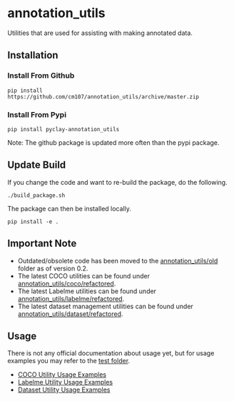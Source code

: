 # annotation_utils
Utilities that are used for assisting with making annotated data.

## Installation
### Install From Github
```console
pip install https://github.com/cm107/annotation_utils/archive/master.zip
```

### Install From Pypi
```console
pip install pyclay-annotation_utils
```

Note: The github package is updated more often than the pypi package.

## Update Build
If you change the code and want to re-build the package, do the following.

```console
./build_package.sh
```

The package can then be installed locally.
```console
pip install -e .
```

## Important Note
* Outdated/obsolete code has been moved to the [annotation_utils/old](annotation_utils/old) folder as of version 0.2.
* The latest COCO utilities can be found under [annotation_utils/coco/refactored](annotation_utils/coco/refactored).
* The latest Labelme utilities can be found under [annotation_utils/labelme/refactored](annotation_utils/labelme/refactored).
* The latest dataset management utilities can be found under [annotation_utils/dataset/refactored](annotation_utils/dataset/refactored).

## Usage
There is not any official documentation about usage yet, but for usage examples you may refer to the [test folder](test).
* [COCO Utility Usage Examples](test/coco)
* [Labelme Utility Usage Examples](test/labelme)
* [Dataset Utility Usage Examples](test/dataset)